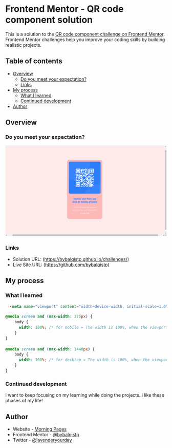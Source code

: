 # Frontend Mentor - QR code component solution

This is a solution to the [QR code component challenge on Frontend Mentor](https://www.frontendmentor.io/challenges/qr-code-component-iux_sIO_H). Frontend Mentor challenges help you improve your coding skills by building realistic projects. 

## Table of contents

- [Overview](#overview)
  - [Do you meet your expectation?](#do-you-meet-your-expectation)
  - [Links](#links)
- [My process](#my-process)
  - [What I learned](#what-i-learned)
  - [Continued development](#continued-development)
- [Author](#author)

## Overview

### Do you meet your expectation?

![](images/Screenshot.png)

### Links

- Solution URL: (https://bybalqistp.github.io/challenges/)
- Live Site URL: (https://github.com/bybalqistp)

## My process

### What I learned

```html
  <meta name="viewport" content="width=device-width, initial-scale=1.0">
```
```css
@media screen and (max-width: 375px) {
    body {
      width: 100%; /* for mobile = The width is 100%, when the viewport is 375px or smaller */
    }
}

@media screen and (max-width: 1440px) {
    body {
      width: 100%; /* for desktop = The width is 100%, when the viewport is 1440px or smaller */
    }
}
```

### Continued development

I want to keep focusing on my learning while doing the projects. I like these phases of my life!

## Author

- Website - [Morning Pages](https://bybalqistp.wixsite.com/morningpages)
- Frontend Mentor - [@bybalqistp](https://www.frontendmentor.io/profile/bybalqistp)
- Twitter - [@lavenderyourday](https://www.twitter.com/lavenderyourday)
